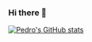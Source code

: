 ### Hi there 👋

[![Pedro's GitHub stats](https://github-readme-stats.vercel.app/api?username=Pedro-Senatus)](https://github.com/anuraghazra/github-readme-stats)
